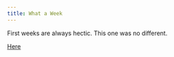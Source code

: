 ```yaml
---
title: What a Week
---
```

First weeks are always hectic. This one was no different. 

[Here](https://daringfireball.net/projects/markdown/basics)